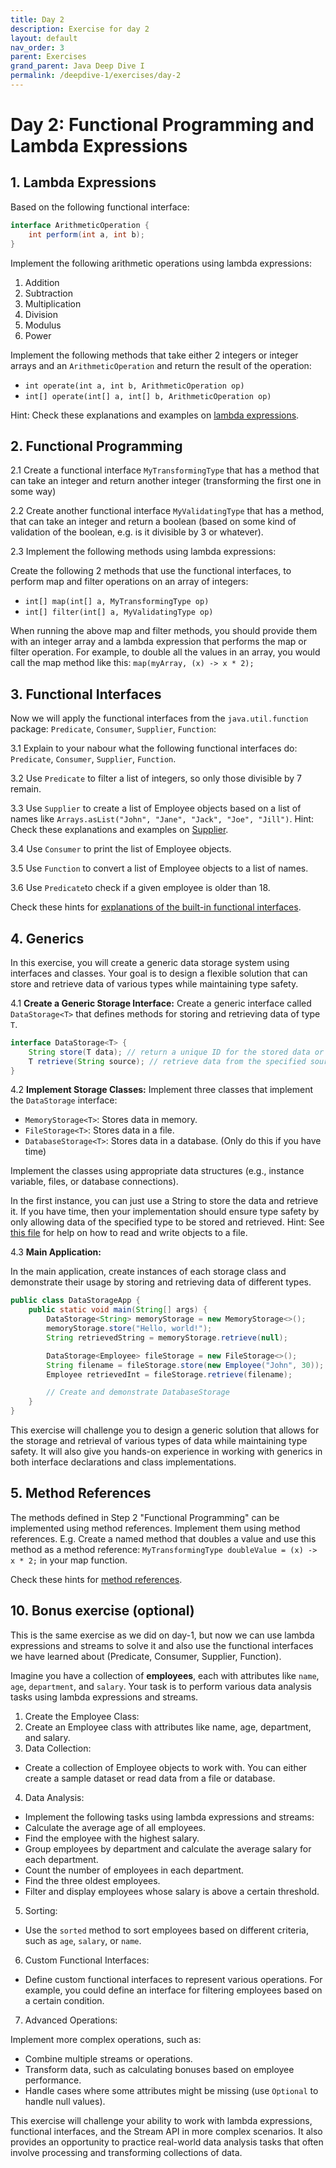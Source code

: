 ```yaml
---
title: Day 2
description: Exercise for day 2
layout: default
nav_order: 3
parent: Exercises
grand_parent: Java Deep Dive I
permalink: /deepdive-1/exercises/day-2
---
```


# Day 2: Functional Programming and Lambda Expressions

## 1. Lambda Expressions

Based on the following functional interface:

```java
interface ArithmeticOperation {
    int perform(int a, int b);
}
```

Implement the following arithmetic operations using lambda expressions:

1. Addition
2. Subtraction
3. Multiplication
4. Division
5. Modulus
6. Power

Implement the following methods that take either 2 integers or integer arrays and an `ArithmeticOperation` and return the result of the operation:

- `int operate(int a, int b, ArithmeticOperation op)`
- `int[] operate(int[] a, int[] b, ArithmeticOperation op)`

Hint: Check these explanations and examples on [lambda expressions](../../toolbox/java/deepdive/lambdas.md).

## 2. Functional Programming

2.1 Create a functional interface `MyTransformingType` that has a method that can take an integer and return another integer (transforming the first one in some way)

2.2 Create another functional interface `MyValidatingType` that has a method, that can take an integer and return a boolean (based on some kind of validation of the boolean, e.g. is it divisible by 3 or whatever).

2.3 Implement the following methods using lambda expressions:

Create the following 2 methods that use the functional interfaces, to perform map and filter operations on an array of integers:

- `int[] map(int[] a, MyTransformingType op)`
- `int[] filter(int[] a, MyValidatingType op)`

When running the above map and filter methods, you should provide them with an integer array and a lambda expression that performs the map or filter operation. For example, to double all the values in an array, you would call the map method like this: `map(myArray, (x) -> x * 2);`

## 3. Functional Interfaces

Now we will apply the functional interfaces from the `java.util.function` package: `Predicate`, `Consumer`, `Supplier`, `Function`:

3.1 Explain to your nabour what the following functional interfaces do: `Predicate`, `Consumer`, `Supplier`, `Function`.

3.2 Use `Predicate` to filter a list of integers, so only those divisible by 7 remain.

3.3 Use `Supplier` to create a list of Employee objects based on a list of names like `Arrays.asList("John", "Jane", "Jack", "Joe", "Jill")`.
Hint: Check these explanations and examples on [Supplier](./day-2-hints.md#supplier).

3.4 Use `Consumer` to print the list of Employee objects.

3.5 Use `Function` to convert a list of Employee objects to a list of names.

3.6 Use `Predicate`to check if a given employee is older than 18.

Check these hints for [explanations of the built-in functional interfaces](./day-2-hints.md).

## 4. Generics

In this exercise, you will create a generic data storage system using interfaces and classes. Your goal is to design a flexible solution that can store and retrieve data of various types while maintaining type safety.

4.1 **Create a Generic Storage Interface:**
Create a generic interface called `DataStorage<T>` that defines methods for storing and retrieving data of type `T`.

```java
interface DataStorage<T> {
    String store(T data); // return a unique ID for the stored data or the filename
    T retrieve(String source); // retrieve data from the specified source (like a file or database table or ID)
}
```

4.2 **Implement Storage Classes:**
Implement three classes that implement the `DataStorage` interface:

- `MemoryStorage<T>`: Stores data in memory.
- `FileStorage<T>`: Stores data in a file.
- `DatabaseStorage<T>`: Stores data in a database. (Only do this if you have time)

Implement the classes using appropriate data structures (e.g., instance variable, files, or database connections).

In the first instance, you can just use a String to store the data and retrieve it. If you have time, then your implementation should ensure type safety by only allowing data of the specified type to be stored and retrieved. Hint: See [this file](./day-2-hints.md#how-to-serialize-objects-in-java-and-write-them-to-a-file) for help on how to read and write objects to a file.

4.3 **Main Application:**

In the main application, create instances of each storage class and demonstrate their usage by storing and retrieving data of different types.

```java
public class DataStorageApp {
    public static void main(String[] args) {
        DataStorage<String> memoryStorage = new MemoryStorage<>();
        memoryStorage.store("Hello, world!");
        String retrievedString = memoryStorage.retrieve(null);

        DataStorage<Employee> fileStorage = new FileStorage<>();
        String filename = fileStorage.store(new Employee("John", 30));
        Employee retrievedInt = fileStorage.retrieve(filename);

        // Create and demonstrate DatabaseStorage
    }
}
```

This exercise will challenge you to design a generic solution that allows for the storage and retrieval of various types of data while maintaining type safety. It will also give you hands-on experience in working with generics in both interface declarations and class implementations.

## 5. Method References

The methods defined in Step 2 "Functional Programming" can be implemented using method references. Implement them using method references. E.g. Create a named method that doubles a value and use this method as a method reference: `MyTransformingType doubleValue = (x) -> x * 2;` in your map function.

Check these hints for [method references](../../toolbox/java/deepdive/functional_programming.md#method-references).

## 10. Bonus exercise (optional)

This is the same exercise as we did on day-1, but now we can use lambda expressions and streams to solve it and also
use the functional interfaces we have learned about (Predicate, Consumer, Supplier, Function).

Imagine you have a collection of **employees**, each with attributes like `name`, `age`, `department`, and `salary`. Your task is to perform various data analysis tasks using lambda expressions and streams.

1. Create the Employee Class:
2. Create an Employee class with attributes like name, age, department, and salary.
3. Data Collection:

- Create a collection of Employee objects to work with. You can either create a sample dataset or read data from a file or database.

4. Data Analysis:

- Implement the following tasks using lambda expressions and streams:
- Calculate the average age of all employees.
- Find the employee with the highest salary.
- Group employees by department and calculate the average salary for each department.
- Count the number of employees in each department.
- Find the three oldest employees.
- Filter and display employees whose salary is above a certain threshold.

5. Sorting:

- Use the `sorted` method to sort employees based on different criteria, such as `age`, `salary`, or `name`.

6. Custom Functional Interfaces:

- Define custom functional interfaces to represent various operations. For example, you could define an interface for filtering employees based on a certain condition.

7. Advanced Operations:

Implement more complex operations, such as:

- Combine multiple streams or operations.
- Transform data, such as calculating bonuses based on employee performance.
- Handle cases where some attributes might be missing (use `Optional` to handle null values).

This exercise will challenge your ability to work with lambda expressions, functional interfaces, and the Stream API in more complex scenarios. It also provides an opportunity to practice real-world data analysis tasks that often involve processing and transforming collections of data.
